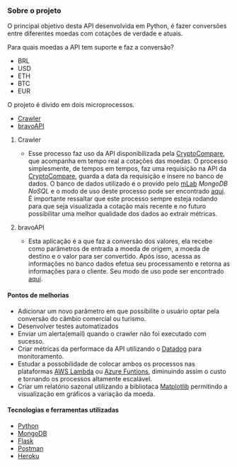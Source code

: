 ### Sobre o projeto

O principal objetivo desta API desenvolvida em Python, é fazer conversões entre diferentes moedas com cotações de verdade e atuais.

Para quais moedas a API tem suporte e faz a conversão?
- BRL
- USD
- ETH
- BTC
- EUR 

O projeto é divido em dois microprocessos.
- [Crawler](https://github.com/iamgilvan/challenger-bravo/tree/master/Crawler)
- [bravoAPI](https://github.com/iamgilvan/challenger-bravo/tree/master/bravoAPI)

1. Crawler
    - Esse processo faz uso da API disponibilizada pela [CryptoCompare](https://www.cryptocompare.com/), que acompanha em tempo real a cotações das moedas.
     O processo simplesmente, de tempos em tempos, faz uma requisição na API da [CryptoCompare](https://www.cryptocompare.com/), guarda a data da requisição e insere no banco de dados.
O banco de dados utilizado é o provido pelo [mLab](https://mlab.com/) *MongoDB NoSQL* e o modo de uso deste processo pode ser encontrado [aqui](https://github.com/iamgilvan/challenger-bravo/tree/master/Crawler). 
É importante ressaltar que este processo sempre esteja rodando para que seja visualizada a cotação mais recente e no futuro possibilitar uma melhor qualidade dos dados ao extrair métricas.

2. bravoAPI
    - Esta aplicação é a que faz a conversão dos valores, ela recebe como parâmetros de entrada a moeda de origem, a moeda de destino e o valor para ser convertido. Após isso, acessa as informações no banco dados efetua seu processamento e retorna as informações para o cliente.
    Seu modo de uso pode ser encontrado [aqui](https://github.com/iamgilvan/challenger-bravo/tree/master/bravoAPI).


#### Pontos de melhorias
- Adicionar um novo parâmetro em que possibilite o usuário optar pela conversão do câmbio comercial ou turismo.
- Desenvolver testes automatizados
- Enviar um alerta(email) quando o crawler não foi executado com sucesso.
- Criar métricas da performace da API utilizando o [Datadog](https://www.datadoghq.com/) para monitoramento.
- Estudar a possobilidade de colocar ambos os processos nas plataformas [AWS Lambda](https://aws.amazon.com/lambda/) ou [Azure Funtions](https://azure.microsoft.com/en-us/services/functions/), diminuindo assim o custo e tornando os processos altamente escalável.
- Criar um relatório sazonal utilizando a bibliotaca [Matplotlib](https://matplotlib.org/) permitindo a visualização em gráficos a variação da moeda.

#### Tecnologias e ferramentas utilizadas
- [Python](https://www.python.org/)
- [MongoDB](https://www.mongodb.com/)
- [Flask](http://flask.pocoo.org/)
- [Postman](https://www.getpostman.com/)
- [Heroku](https://www.heroku.com)